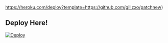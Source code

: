 https://heroku.com/deploy?template=https://github.com/gillzxo/patchnew)
## Deploy Here!
[![Deploy](https://www.herokucdn.com/deploy/button.svg)](https://dashboard.heroku.com/new?template=https://github.com/gillzxo/Bbbggv/tree/main)
